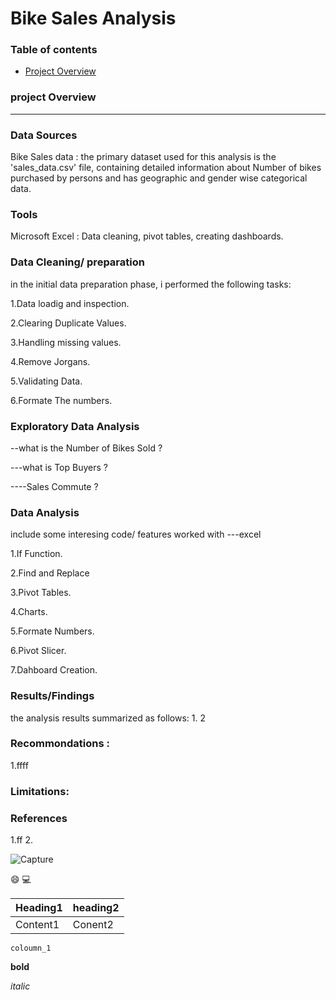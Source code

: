 # Bike Sales Analysis

### Table of contents
- [Project Overview](#project-Overview)

### project Overview
---

### Data Sources

 Bike Sales data : the primary dataset used for this analysis is the 'sales_data.csv' file, containing detailed information about Number of bikes purchased by persons and has geographic and gender wise categorical data. 

### Tools

Microsoft Excel : Data cleaning, pivot tables, creating dashboards.

### Data Cleaning/ preparation

in the initial data preparation phase, i performed the following tasks:

1.Data loadig and inspection.

2.Clearing Duplicate Values.

3.Handling missing values.

4.Remove Jorgans.

5.Validating Data.

6.Formate The numbers.

### Exploratory Data Analysis

 --what is the Number of Bikes Sold ?
 
 ---what is Top Buyers ?
 
 ----Sales Commute ?

 ### Data Analysis
 include some interesing code/ features worked with
 ---excel
 
  1.If Function.
  
  2.Find and Replace
  
  3.Pivot Tables.
  
  4.Charts.
  
  5.Formate Numbers.
  
  6.Pivot Slicer.
  
  7.Dahboard Creation.
 
 ### Results/Findings

the analysis results summarized as follows:
1.
2
### Recommondations :
1.ffff

### Limitations:


### References
 1.ff
 2.

 ![Capture](https://github.com/Ratnasrig/Folio-projects/assets/173731797/2c1efa21-547e-4ee6-a3ce-edc895002336)


😄
💻

|Heading1|heading2|
|--------|--------|
|Content1|Conent2|

`coloumn_1`

**bold**

*italic*

